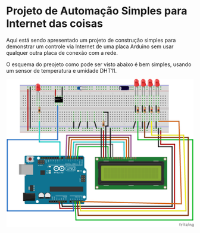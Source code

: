 <h1><b>Projeto de Automação Simples para Internet das coisas</b></h1>

<p>Aqui está sendo apresentado um projeto de construção simples para demonstrar um controle via Internet de uma placa Arduino sem usar qualquer outra placa de conexão
com a rede.</p>
<p>O esquema do preojeto como pode ser visto abaixo é bem simples, usando um sensor de temperatura e umidade DHT11.</p>


<img src="https://github.com/456789123/Arduino-Webservice/blob/master/Esquema_Projeto.png" width="600" alt="accessibility text">

